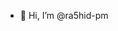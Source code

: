 - 👋 Hi, I’m @ra5hid-pm

<!---
ra5hid-pm/ra5hid-pm is a ✨ special ✨ repository because its `README.md` (this file) appears on your GitHub profile.
You can click the Preview link to take a look at your changes.
--->
